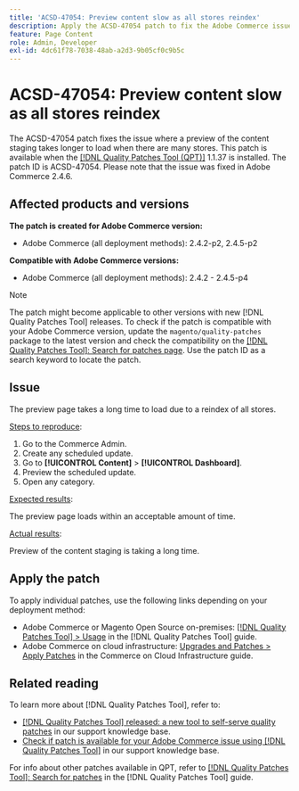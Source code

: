 ```yaml
---
title: 'ACSD-47054: Preview content slow as all stores reindex'
description: Apply the ACSD-47054 patch to fix the Adobe Commerce issue where the preview page is slow to load due to the reindex of all stores.
feature: Page Content
role: Admin, Developer
exl-id: 4dc61f78-7038-48ab-a2d3-9b05cf0c9b5c
---
```

# ACSD-47054: Preview content slow as all stores reindex

The ACSD-47054 patch fixes the issue where a preview of the content staging takes longer to load when there are many stores. This patch is available when the [[!DNL Quality Patches Tool (QPT)]](/help/announcements/adobe-commerce-announcements/magento-quality-patches-released-new-tool-to-self-serve-quality-patches.md) 1.1.37 is installed. The patch ID is ACSD-47054. Please note that the issue was fixed in Adobe Commerce 2.4.6.

## Affected products and versions

**The patch is created for Adobe Commerce version:**

* Adobe Commerce (all deployment methods): 2.4.2-p2, 2.4.5-p2

**Compatible with Adobe Commerce versions:**

* Adobe Commerce (all deployment methods): 2.4.2 - 2.4.5-p4

>[!NOTE]
>
>The patch might become applicable to other versions with new [!DNL Quality Patches Tool] releases. To check if the patch is compatible with your Adobe Commerce version, update the `magento/quality-patches` package to the latest version and check the compatibility on the [[!DNL Quality Patches Tool]: Search for patches page](https://experienceleague.adobe.com/tools/commerce-quality-patches/index.html). Use the patch ID as a search keyword to locate the patch.

## Issue

The preview page takes a long time to load due to a reindex of all stores.

<u>Steps to reproduce</u>:

1. Go to the Commerce Admin.
1. Create any scheduled update.
1. Go to **[!UICONTROL Content]** > **[!UICONTROL Dashboard]**.
1. Preview the scheduled update.
1. Open any category.

<u>Expected results</u>:

The preview page loads within an acceptable amount of time.

<u>Actual results</u>:

Preview of the content staging is taking a long time.

## Apply the patch

To apply individual patches, use the following links depending on your deployment method:

* Adobe Commerce or Magento Open Source on-premises: [[!DNL Quality Patches Tool] > Usage](https://experienceleague.adobe.com/docs/commerce-operations/tools/quality-patches-tool/usage.html) in the [!DNL Quality Patches Tool] guide.
* Adobe Commerce on cloud infrastructure: [Upgrades and Patches > Apply Patches](https://experienceleague.adobe.com/docs/commerce-cloud-service/user-guide/develop/upgrade/apply-patches.html) in the Commerce on Cloud Infrastructure guide.

## Related reading

To learn more about [!DNL Quality Patches Tool], refer to:

* [[!DNL Quality Patches Tool] released: a new tool to self-serve quality patches](/help/announcements/adobe-commerce-announcements/magento-quality-patches-released-new-tool-to-self-serve-quality-patches.md) in our support knowledge base.
* [Check if patch is available for your Adobe Commerce issue using [!DNL Quality Patches Tool]](/help/support-tools/patches-available-in-qpt-tool/check-patch-for-magento-issue-with-magento-quality-patches.md) in our support knowledge base.

For info about other patches available in QPT, refer to [[!DNL Quality Patches Tool]: Search for patches](https://experienceleague.adobe.com/tools/commerce-quality-patches/index.html) in the [!DNL Quality Patches Tool] guide.
